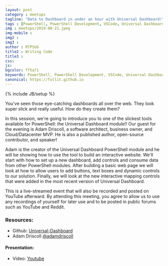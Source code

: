 ```yaml
---
layout: post
category : meetups
tagline: "Data to Dashboard in under an hour with Universal Dashboard!"
tags : [PowerShell, PowerShell Development, VSCode, Universal Dashboard]
img : meetups/2019-08-21.jpeg
img-mobile : 
img2 : 
img3 : 
author : RTPSUG
title2 : Writing Code
title3 : 
css: 
js: 
bgcolor: ff5a71
keywords: PowerShell, PowerShell Development, VSCode, Universal Dashboard
canonical: https://fullit.github.io
---
```

{% include JB/setup %}

You've seen those eye-catching dashboards all over the web. They look super slick and really useful. How do they create them?

In this session, we're going to introduce you to one of the slickest tools available for PowerShell: the Universal Dashboard module!! Our guest for the evening is Adam Driscoll, a software architect, business owner, and Cloud/Datacenter MVP. He is also a published author, open-source contributor, and speaker!

<!--more-->

Adam is the creator of the Universal Dashboard PowerShell module and he will be showing how to use the tool to build an interactive website. We'll start with how to set up a new dashboard, add controls and consume data from other PowerShell modules. After building a basic web page we will look at how to allow users to add buttons, text boxes and dynamic controls to our solution. Finally, we will look at the new interactive mapping controls that were added in the most recent version of Universal Dashboard.

This is a live-streamed event that will also be recorded and posted on YouTube afterward. By attending this meeting, you agree to allow us to use any recordings of yourself for later use and to be posted in public forums such as YouTube and Reddit.

### Resources:

* Github: [Universal-Dashboard](https://github.com/ironmansoftware/universal-dashboard)
* Adam Driscoll [@adamdriscoll](https://twitter.com/adamdriscoll)

#### Presentation:

* Video: [Youtube](https://youtu.be/6eOjRQi4vUU)

